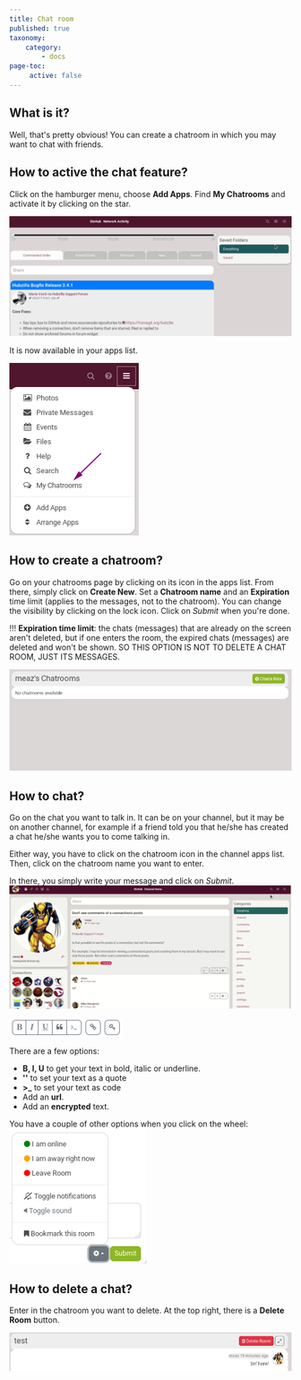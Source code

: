 ```yaml
---
title: Chat room
published: true
taxonomy:
    category:
        - docs
page-toc:
     active: false
---
```


## What is it?
Well, that's pretty obvious! You can create a chatroom in which you may want to chat with friends.

## How to active the chat feature?
Click on the hamburger menu, choose **Add Apps**. Find **My Chatrooms** and activate it by clicking on the star.

![Chat_activate](en/Chat_activate.gif)

It is now available in your apps list.

![Chat_app](en/Chat_app.png)

## How to create a chatroom?
Go on your chatrooms page by clicking on its icon in the apps list.
From there, simply click on **Create New**. Set a **Chatroom name** and an **Expiration** time limit (applies to the messages, not to the chatroom). You can change the visibility by clicking on the lock icon. Click on *Submit* when you're done.

!!! **Expiration time limit**: the chats (messages) that are already on the screen aren't deleted, but if one enters the room, the expired chats (messages) are deleted and won't be shown. SO THIS OPTION IS NOT TO DELETE A CHAT ROOM, JUST ITS MESSAGES.


![Chat_create](en/Chat_create.gif)

## How to chat?
Go on the chat you want to talk in. It can be on your channel, but it may be on another channel, for example if a friend told you that he/she has created a chat he/she wants you to come talking in.

Either way, you have to click on the chatroom icon in the channel apps list. Then, click on the chatroom name you want to enter.

In there, you simply write your message and click on *Submit*.
![Chat_enter](en/Chat_enter.gif)

![Chat_icons](en/Chat_icons.png)

There are a few options:
- **B, I, U** to get your text in bold, italic or underline.
- **''** to set your text as a quote
- **>_** to set your text as code
- Add an **url**.
- Add an **encrypted** text.

You have a couple of other options when you click on the wheel:
![Chat_icons](en/Chat_icons2.png)

## How to delete a chat?
Enter in the chatroom you want to delete. At the top right, there is a **Delete Room** button.

![Chat_delete](en/Chat_delete.png)
